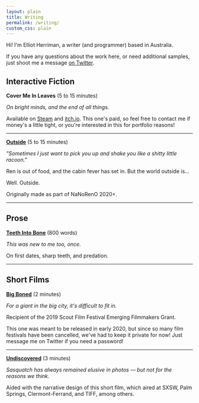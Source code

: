 ```yaml
---
layout: plain
title: Writing
permalink: /writing/
custom_css: plain
---
```


Hi! I'm Elliot Herriman, a writer (and programmer) based in Australia.

If you have any questions about the work here, or need additional samples, just shoot me a message [on Twitter](https://twitter.com/elliotherriman).

**Interactive Fiction**
---

**Cover Me In Leaves** (5 to 15 minutes)

*On bright minds, and the end of all things.*

Available on [Steam](https://store.steampowered.com/app/1431420/10mg_Cover_Me_In_Leaves/) and [itch.io](https://elliotherriman.itch.io/cover-me-in-leaves). This one's paid, so feel free to contact me if money's a little tight, or you're interested in this for portfolio reasons!

---

**[Outside](https://elliotherriman.itch.io/outside)** (5 to 15 minutes)

*"Sometimes I just want to pick you up and shake you like a shitty little racoon."*

Ren is out of food, and the cabin fever has set in. But the world outside is... 

Well. Outside.

Originally made as part of NaNoRenO 2020+.

---

**Prose**
---

**[Teeth Into Bone](https://www.elliotherriman.com/prose/teethintobone)** (800 words)

*This was new to me too, once.*

On first dates, sharp teeth, and predation.

---

**Short Films**
---

**[Big Boned](https://player.vimeo.com/video/406099773)** (2 minutes)

*For a giant in the big city, it's difficult to fit in.*

Recipient of the 2019 Scout Film Festival Emerging Filmmakers Grant.

This one was meant to be released in early 2020, but since so many film festivals have been cancelled, we've had to keep it private for now! Just message me on Twitter if you need a password!

---

**[Undiscovered](https://saralitzenberger.com/undiscovered)** (3 minutes)

*Sasquatch has always remained elusive in photos — but not for the reasons we think.*

Aided with the narrative design of this short film, which aired at SXSW, Palm Springs, Clermont-Ferrand, and TIFF, among others.
